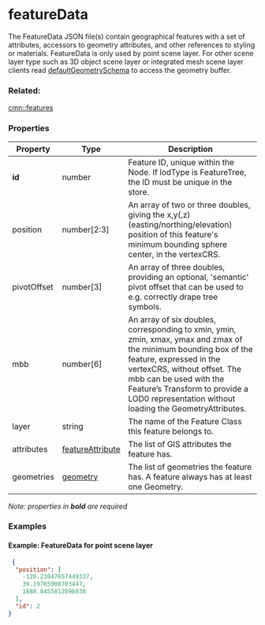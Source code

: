 # featureData

The FeatureData JSON file(s) contain geographical features with a set of attributes, accessors to geometry attributes, and other references to styling or materials. FeatureData is only used by point scene layer. For other scene layer type such as 3D object scene layer or integrated mesh scene layer clients read [defaultGeometrySchema](defaultGeometrySchema.cmn.md) to access the geometry buffer.

### Related:

[cmn::features](features.cmn.md)
### Properties

| Property | Type | Description |
| --- | --- | --- |
| **id** | number | Feature ID, unique within the Node. If lodType is FeatureTree, the ID must be unique in the store. |
| position | number[2:3] | An array of two or three doubles, giving the x,y(,z) (easting/northing/elevation) position of this feature's minimum bounding sphere center, in the vertexCRS. |
| pivotOffset | number[3] | An array of three doubles, providing an optional, 'semantic' pivot offset that can be used to e.g. correctly drape tree symbols. |
| mbb | number[6] | An array of six doubles, corresponding to xmin, ymin, zmin, xmax, ymax and zmax of the minimum bounding box of the feature, expressed in the vertexCRS, without offset. The mbb can be used with the Feature’s Transform to provide a LOD0 representation without loading the GeometryAttributes. |
| layer | string | The name of the Feature Class this feature belongs to. |
| attributes | [featureAttribute](featureAttribute.cmn.md) | The list of GIS attributes the feature has. |
| geometries | [geometry](geometry.cmn.md) | The list of geometries the feature has. A feature always has at least one Geometry. |

*Note: properties in **bold** are required*

### Examples 

#### Example: FeatureData for point scene layer 

```json
 {
  "position": [
    -120.23047657449337,
    39.19765908703447,
    1888.8455812096038
  ],
  "id": 2
} 
```

